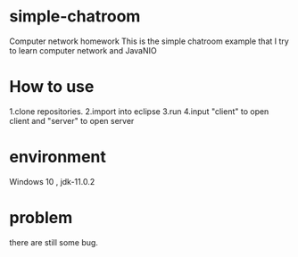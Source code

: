 # simple-chatroom
Computer network  homework
This is the simple chatroom example that I try to learn computer network and JavaNIO
# How to use
1.clone repositories.
2.import into eclipse
3.run
4.input "client" to open client and "server" to open server
# environment
Windows 10 , jdk-11.0.2
# problem
there are still some bug.
